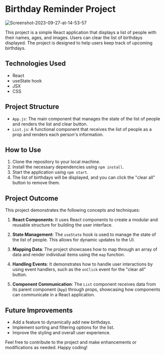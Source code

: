 # Birthday Reminder Project

<img src="https://i.ibb.co/Y2JTMGD/Screenshot-2023-09-27-at-14-53-57.png" alt="Screenshot-2023-09-27-at-14-53-57" border="0">

This project is a simple React application that displays a list of people with their names, ages, and images. Users can clear the list of birthdays displayed. The project is designed to help users keep track of upcoming birthdays.

## Technologies Used

- React
- useState hook
- JSX
- CSS

## Project Structure

- `App.js`: The main component that manages the state of the list of people and renders the list and clear button.
- `List.js`: A functional component that receives the list of people as a prop and renders each person's information.

## How to Use

1. Clone the repository to your local machine.
2. Install the necessary dependencies using `npm install`.
3. Start the application using `npm start`.
4. The list of birthdays will be displayed, and you can click the "clear all" button to remove them.

## Project Outcome

This project demonstrates the following concepts and techniques:

1. **React Components**: It uses React components to create a modular and reusable structure for building the user interface.

2. **State Management**: The `useState` hook is used to manage the state of the list of people. This allows for dynamic updates to the UI.

3. **Mapping Data**: The project showcases how to map through an array of data and render individual items using the `map` function.

4. **Handling Events**: It demonstrates how to handle user interactions by using event handlers, such as the `onClick` event for the "clear all" button.

5. **Component Communication**: The `List` component receives data from its parent component (`App`) through props, showcasing how components can communicate in a React application.

## Future Improvements

- Add a feature to dynamically add new birthdays.
- Implement sorting and filtering options for the list.
- Improve the styling and overall user experience.

Feel free to contribute to the project and make enhancements or modifications as needed. Happy coding!
